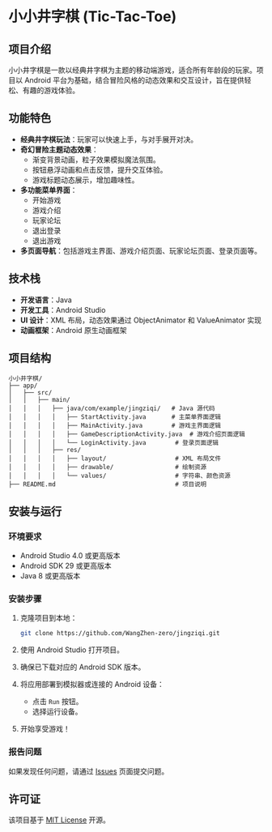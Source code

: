 # 小小井字棋 (Tic-Tac-Toe)

## 项目介绍
小小井字棋是一款以经典井字棋为主题的移动端游戏，适合所有年龄段的玩家。项目以 Android 平台为基础，结合冒险风格的动态效果和交互设计，旨在提供轻松、有趣的游戏体验。

## 功能特色
- **经典井字棋玩法**：玩家可以快速上手，与对手展开对决。
- **奇幻冒险主题动态效果**：
  - 渐变背景动画，粒子效果模拟魔法氛围。
  - 按钮悬浮动画和点击反馈，提升交互体验。
  - 游戏标题动态展示，增加趣味性。
- **多功能菜单界面**：
  - 开始游戏
  - 游戏介绍
  - 玩家论坛
  - 退出登录
  - 退出游戏
- **多页面导航**：包括游戏主界面、游戏介绍页面、玩家论坛页面、登录页面等。

## 技术栈
- **开发语言**：Java
- **开发工具**：Android Studio
- **UI 设计**：XML 布局，动态效果通过 ObjectAnimator 和 ValueAnimator 实现
- **动画框架**：Android 原生动画框架

## 项目结构
```
小小井字棋/
├── app/
│   ├── src/
│   │   ├── main/
│   │   │   ├── java/com/example/jingziqi/   # Java 源代码
│   │   │   │   ├── StartActivity.java       # 主菜单界面逻辑
│   │   │   │   ├── MainActivity.java        # 游戏主界面逻辑
│   │   │   │   ├── GameDescriptionActivity.java  # 游戏介绍页面逻辑
│   │   │   │   └── LoginActivity.java        # 登录页面逻辑
│   │   │   ├── res/
│   │   │   │   ├── layout/                   # XML 布局文件
│   │   │   │   ├── drawable/                 # 绘制资源
│   │   │   │   └── values/                   # 字符串、颜色资源
├── README.md                                 # 项目说明
```

## 安装与运行

### 环境要求
- Android Studio 4.0 或更高版本
- Android SDK 29 或更高版本
- Java 8 或更高版本

### 安装步骤
1. 克隆项目到本地：
   ```bash
   git clone https://github.com/WangZhen-zero/jingziqi.git
   ```

2. 使用 Android Studio 打开项目。

3. 确保已下载对应的 Android SDK 版本。

4. 将应用部署到模拟器或连接的 Android 设备：
   - 点击 `Run` 按钮。
   - 选择运行设备。

5. 开始享受游戏！


### 报告问题
如果发现任何问题，请通过 [Issues](https://github.com/WangZhen-zero/jingziqi/issues) 页面提交问题。

## 许可证
该项目基于 [MIT License](LICENSE) 开源。

